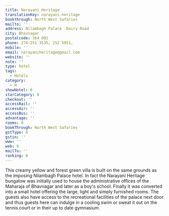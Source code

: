 ```yaml
---
title: Narayani Heritage
translationKey: narayani-heritage
bookthrough: North West Safaries
mailto: ''
address: Nilambagh Palace  Dairy Road
city: Bhavnagar
postalcode: 364 002
phone: 278-251 3535, 252 5051,
mobile: ''
email: narayaniheritage@gmail.com
website: ''
note: ''
type: hotel
tags:
  - Hotels
category:
  - H
showHotel: 0
starCategory: 0
checkout: ''
accessRail: ''
accessAir: ''
accessBus: ''
advantage: ''
rooms: 0
bookThrough: North West Safaries
gstType: 0
gstin: ''
www: ''
web: 0
mailTo: ''
ranking: 0
---
```







This creamy yellow and forest green villa is built on the same grounds as the imposing Nilambagh Palace hotel.     In fact the Narayani Heritage bungalow was initially used to house the administrative offices of the Maharaja of Bhavnagar and later as a boy's school.    Finally it was converted into a small hotel offering the large, light and simply furnished rooms.     The guests also have access to the recreational facilities of the palace next door and thus guests here can indulge in a cooling swim or sweat it out on the tennis court or in their up to date gymnasium.